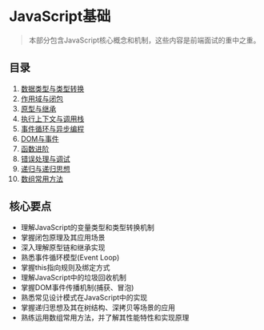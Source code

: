 # JavaScript基础

> 本部分包含JavaScript核心概念和机制，这些内容是前端面试的重中之重。

## 目录

1. [数据类型与类型转换](./01-数据类型与类型转换.md)
2. [作用域与闭包](./02-作用域与闭包.md)
3. [原型与继承](./03-原型与继承.md)
4. [执行上下文与调用栈](./04-执行上下文与调用栈.md)
5. [事件循环与异步编程](./05-事件循环与异步编程.md)
6. [DOM与事件](./06-DOM与事件.md)
7. [函数进阶](./07-函数进阶.md)
8. [错误处理与调试](./08-错误处理与调试.md)
9. [递归与递归思想](./09-递归与递归思想.md)
10. [数组常用方法](./10-数组常用方法.md)

## 核心要点

- 理解JavaScript的变量类型和类型转换机制
- 掌握闭包原理及其应用场景
- 深入理解原型链和继承实现
- 熟悉事件循环模型(Event Loop)
- 掌握this指向规则及绑定方式
- 理解JavaScript中的垃圾回收机制
- 掌握DOM事件传播机制(捕获、冒泡)
- 熟悉常见设计模式在JavaScript中的实现
- 掌握递归思想及其在树结构、深拷贝等场景的应用
- 熟练运用数组常用方法，并了解其性能特性和实现原理